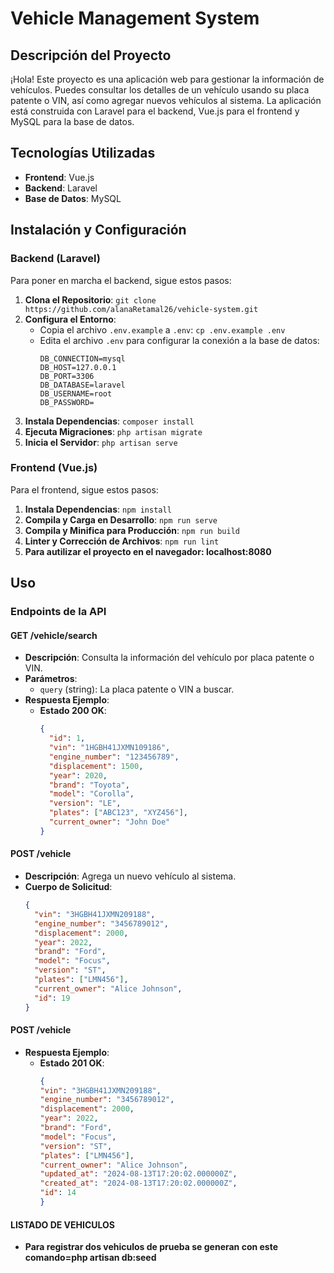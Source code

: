 # Vehicle Management System

## Descripción del Proyecto
¡Hola! Este proyecto es una aplicación web para gestionar la información de vehículos. Puedes consultar los detalles de un vehículo usando su placa patente o VIN, así como agregar nuevos vehículos al sistema. La aplicación está construida con Laravel para el backend, Vue.js para el frontend y MySQL para la base de datos.

## Tecnologías Utilizadas
- **Frontend**: Vue.js
- **Backend**: Laravel
- **Base de Datos**: MySQL

## Instalación y Configuración

### Backend (Laravel)
Para poner en marcha el backend, sigue estos pasos:
1. **Clona el Repositorio**: `git clone https://github.com/alanaRetamal26/vehicle-system.git`
2. **Configura el Entorno**:
   - Copia el archivo `.env.example` a `.env`: `cp .env.example .env`
   - Edita el archivo `.env` para configurar la conexión a la base de datos:
     ```plaintext
     DB_CONNECTION=mysql
     DB_HOST=127.0.0.1
     DB_PORT=3306
     DB_DATABASE=laravel
     DB_USERNAME=root
     DB_PASSWORD=
     ```
3. **Instala Dependencias**: `composer install`
4. **Ejecuta Migraciones**: `php artisan migrate`
5. **Inicia el Servidor**: `php artisan serve`

### Frontend (Vue.js)
Para el frontend, sigue estos pasos:
1. **Instala Dependencias**: `npm install`
2. **Compila y Carga en Desarrollo**: `npm run serve`
3. **Compila y Minifica para Producción**: `npm run build`
4. **Linter y Corrección de Archivos**: `npm run lint`
5. **Para autilizar el proyecto en el navegador: localhost:8080**
## Uso

### Endpoints de la API

#### GET /vehicle/search
- **Descripción**: Consulta la información del vehículo por placa patente o VIN.
- **Parámetros**:
  - `query` (string): La placa patente o VIN a buscar.
- **Respuesta Ejemplo**:
  - **Estado 200 OK**:
    ```json
    {
      "id": 1,
      "vin": "1HGBH41JXMN109186",
      "engine_number": "123456789",
      "displacement": 1500,
      "year": 2020,
      "brand": "Toyota",
      "model": "Corolla",
      "version": "LE",
      "plates": ["ABC123", "XYZ456"],
      "current_owner": "John Doe"
    }
    ```

#### POST /vehicle
- **Descripción**: Agrega un nuevo vehículo al sistema.
- **Cuerpo de Solicitud**:
  ```json
  {
    "vin": "3HGBH41JXMN209188",
    "engine_number": "3456789012",
    "displacement": 2000,
    "year": 2022,
    "brand": "Ford",
    "model": "Focus",
    "version": "ST",
    "plates": ["LMN456"],
    "current_owner": "Alice Johnson",
    "id": 19
  }
#### POST /vehicle
- **Respuesta Ejemplo**:
  - **Estado 201 OK**:
    ```json
    {
    "vin": "3HGBH41JXMN209188",
    "engine_number": "3456789012",
    "displacement": 2000,
    "year": 2022,
    "brand": "Ford",
    "model": "Focus",
    "version": "ST",
    "plates": ["LMN456"],
    "current_owner": "Alice Johnson",
    "updated_at": "2024-08-13T17:20:02.000000Z",
    "created_at": "2024-08-13T17:20:02.000000Z",
    "id": 14
    }
    ```
#### LISTADO DE VEHICULOS
- **Para registrar dos vehiculos de prueba se generan con este comando=php artisan db:seed**
